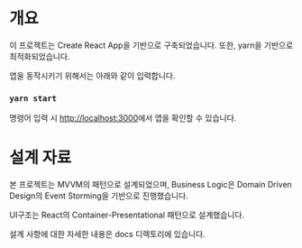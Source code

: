 # 개요
이 프로젝트는 Create React App을 기반으로 구축되었습니다. 또한, yarn을 기반으로 최적화되었습니다.

앱을 동작시키기 위해서는 아래와 같이 입력합니다.
### `yarn start`

명령어 입력 시 [http://localhost:3000](http://localhost:3000)에서 앱을 확인할 수 있습니다.

# 설계 자료
본 프로젝트는 MVVM의 패턴으로 설계되었으며, Business Logic은 Domain Driven Design의 Event Storming을 기반으로 진행했습니다.

UI구조는 React의 Container-Presentational 패턴으로 설계했습니다.

설계 사항에 대한 자세한 내용은 docs 디렉토리에 있습니다.